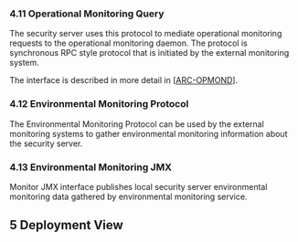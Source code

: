 ### 4.11 Operational Monitoring Query

The security server uses this protocol to mediate operational monitoring requests to the operational monitoring daemon. The protocol is synchronous RPC style protocol that is initiated by the external monitoring system.

The interface is described in more detail in \[[ARC-OPMOND](#Ref_ARC-OPMOND)\].

### 4.12 Environmental Monitoring Protocol

The Environmental Monitoring Protocol can be used by the external monitoring systems to gather environmental monitoring information about the security server.

### 4.13 Environmental Monitoring JMX

Monitor JMX interface publishes local security server environmental monitoring data gathered by environmental monitoring service.

## 5 Deployment View